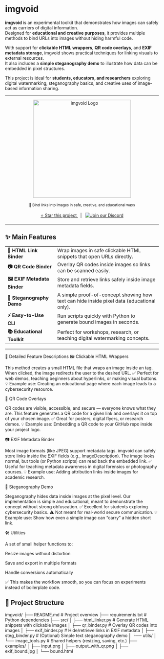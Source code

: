 # imgvoid

**imgvoid** is an experimental toolkit that demonstrates how images can safely act as carriers of digital information.  
Designed for **educational and creative purposes**, it provides multiple methods to bind URLs into images without hiding harmful code.  

With support for **clickable HTML wrappers**, **QR code overlays**, and **EXIF metadata storage**, imgvoid shows practical techniques for linking visuals to external resources.  
It also includes a **simple steganography demo** to illustrate how data can be embedded in pixel structures.  

This project is ideal for **students, educators, and researchers** exploring digital watermarking, steganography basics, and creative uses of image-based information sharing.  

---

<p align="center">
  <img src="examples/output_with_qr.png" alt="imgvoid Logo" width="320"/>
  <br/><br/>
  <small>🔗 Bind links into images in safe, creative, and educational ways</small>
  <br/><br/>
  <a href="https://github.com/yourusername/imgvoid" target="_blank" title="Star imgvoid on GitHub">
    ⭐ Star this project
  </a>
  &nbsp; | &nbsp;
  <a href="https://discord.gg/btZpkp45gQ" target="_blank" title="Join our community!">
    <img src="https://dcbadge.limes.pink/api/server/btZpkp45gQ" alt="Join our Discord"/>
  </a>
</p>

---

## ✨ Main Features  

<p align="center">
  <table>
    <tr>
      <td><b>🔗 HTML Link Binder</b></td>
      <td>Wrap images in safe clickable HTML snippets that open URLs directly.</td>
    </tr>
    <tr>
      <td><b>📷 QR Code Binder</b></td>
      <td>Overlay QR codes inside images so links can be scanned easily.</td>
    </tr>
    <tr>
      <td><b>🖼 EXIF Metadata Binder</b></td>
      <td>Store and retrieve links safely inside image metadata fields.</td>
    </tr>
    <tr>
      <td><b>🎨 Steganography Demo</b></td>
      <td>A simple proof-of-concept showing how text can hide inside pixel data (educational only).</td>
    </tr>
    <tr>
      <td><b>⚡ Easy-to-Use CLI</b></td>
      <td>Run scripts quickly with Python to generate bound images in seconds.</td>
    </tr>
    <tr>
      <td><b>📚 Educational Toolkit</b></td>
      <td>Perfect for workshops, research, or teaching digital watermarking concepts.</td>
    </tr>
  </table>
</p>

---
📖 Detailed Feature Descriptions
🖼️ Clickable HTML Wrappers

This method creates a small HTML file that wraps an image inside an <a> tag.
When clicked, the image redirects the user to the desired URL.
✅ Perfect for web demos, teaching beginners about hyperlinks, or making visual buttons.
💡 Example use: Creating an educational page where each image leads to a cybersecurity resource.

📱 QR Code Overlays

QR codes are visible, accessible, and secure — everyone knows what they are.
This feature generates a QR code for a given link and overlays it on top of your chosen image.
✅ Great for posters, digital flyers, or research demos.
💡 Example use: Embedding a QR code to your GitHub repo inside your project logo.

📷 EXIF Metadata Binder

Most image formats (like JPEG) support metadata tags.
imgvoid can safely store links inside the EXIF fields (e.g., ImageDescription).
The image looks normal, but tools (or Python scripts) can read back the embedded link.
✅ Useful for teaching metadata awareness in digital forensics or photography courses.
💡 Example use: Adding attribution links inside images for academic research.

🎨 Steganography Demo

Steganography hides data inside images at the pixel level.
Our implementation is simple and educational, meant to demonstrate the concept without strong obfuscation.
✅ Excellent for students exploring cybersecurity basics.
⚠️ Not meant for real-world secure communication.
💡 Example use: Show how even a simple image can “carry” a hidden short link.

🛠️ Utilities

A set of small helper functions to:

Resize images without distortion

Save and export in multiple formats

Handle conversions automatically

✅ This makes the workflow smooth, so you can focus on experiments instead of boilerplate code.

## 📂 Project Structure

imgvoid/
├── README.md # Project overview
├── requirements.txt # Python dependencies
├── src/
│ ├── html_linker.py # Generate HTML snippets with clickable images
│ ├── qr_binder.py # Overlay QR codes into images
│ ├── exif_binder.py # Hide/retrieve links in EXIF metadata
│ ├── steg_binder.py # (Optional) Simple text steganography demo
│ └── utils/
│ └── image_tools.py # Shared helpers (resizing, saving, etc.)
├── examples/
│ ├── input.png
│ ├── output_with_qr.png
│ ├── exif_bound.jpg
│ └── bound.html
